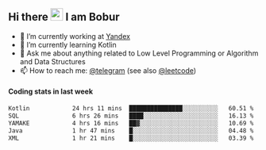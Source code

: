 ## Hi there <img src="https://media.giphy.com/media/hvRJCLFzcasrR4ia7z/giphy.gif" width="25px" height="25px"> I am Bobur

- 💼 I’m currently working at [Yandex](https://yandex.ru/)
- 🌱 I’m currently learning Kotlin
- 💬 Ask me about anything related to Low Level Programming or Algorithm and Data Structures
- 📫 How to reach me: [@telegram](https://t.me/octoant) (see also [@leetcode](https://leetcode.com/octoant/))    

#### Coding stats in last week

<!--START_SECTION:waka-->

```txt
Kotlin            24 hrs 11 mins  ███████████████░░░░░░░░░░   60.51 %
SQL               6 hrs 26 mins   ████░░░░░░░░░░░░░░░░░░░░░   16.13 %
YAMAKE            4 hrs 16 mins   ██▓░░░░░░░░░░░░░░░░░░░░░░   10.69 %
Java              1 hr 47 mins    █░░░░░░░░░░░░░░░░░░░░░░░░   04.48 %
XML               1 hr 21 mins    █░░░░░░░░░░░░░░░░░░░░░░░░   03.39 %
```

<!--END_SECTION:waka-->
